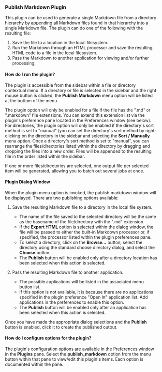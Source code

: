 ### Publish Markdown Plugin

This plugin can be used to generate a single Markdown file from a directory hierarchy by appending all Markdown files found in that hierarchy into a single Markdown file.  The plugin can do one of the following with the resulting file:

1. Save the file to a location in the local filesystem.
2. Run the Markdown through an HTML processor and save the resulting HTML code to a file in the local filesystem.
3. Pass the Markdown to another application for viewing and/or further processing.

#### How do I run the plugin?

The plugin is accessible from the sidebar within a file or directory contextual menu.  If a directory or file is selected in the sidebar and the right mouse button is clicked, the **Publish Markdown** menu option will be listed at the bottom of the menu.

The plugin option will only be enabled for a file if the file has the ".md" or ".markdown" file extensions.  You can extend this extension list via the plugin's preference pane located in the Preferences window (see below).  For directories, the plugin option will only be enabled if the directory's sort method is set to "manual" (you can set the directory's sort method by right-clicking on the directory in the sidebar and selecting the **Sort / Manually** menu option.  Once a directory's sort method is set to "manual", you can rearrange the files/directories listed within the directory by dragging and dropping the files into a new order.  Files will be appended to the resulting file in the order listed within the sidebar.

If one or more files/directories are selected, one output file per selected item will be generated, allowing you to batch out several jobs at once.

#### Plugin Dialog Window

When the plugin menu option is invoked, the publish markdown window will be displayed.  There are two publishing options available:

1. Save the resulting Markdown file to a directory in the local file system.
    - The name of the file saved to the selected directory will be the same as the basename of the file/directory with the ".md" extension.
    - If the **Export HTML** option is selected within the dialog window, the file will be passed to either the built-in Markdown processor or, if specified, the processor listed within the plugin preferences pane.
    - To select a directory, click on the **Browse...** button, select the directory using the standard choose directory dialog, and select the **Choose** button.
    - The **Publish** button will be enabled only after a directory location has been selected when this action is selected.

2. Pass the resulting Markdown file to another application.
    - The possible applications will be listed in the associated menu button list.
    - If this option is not available, it is because there are no applications specified in the plugin preference "Open In" application list. Add applications in the preferences to enable this option.
    - The **Publish** button will be enabled only after an application has been selected when this action is selected.

Once you have made the appropriate dialog selections and the **Publish** button is enabled, click it to create the published output.

#### How do I configure options for the plugin?

The plugin's configuration options are available in the Preferences window in the **Plugins** pane. Select the **publish_markdown** option from the menu button within that pane to view/edit this plugin's items.  Each option is documented within the pane.
